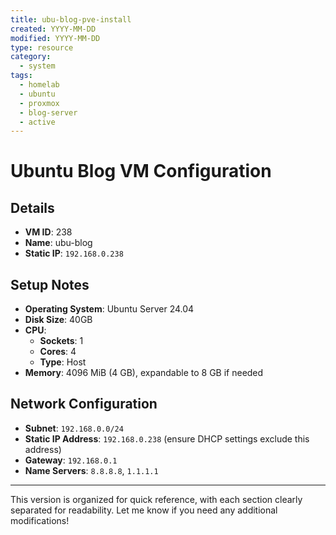 ```yaml
---
title: ubu-blog-pve-install
created: YYYY-MM-DD
modified: YYYY-MM-DD
type: resource
category:
  - system
tags:
  - homelab
  - ubuntu
  - proxmox
  - blog-server
  - active
---
```


# Ubuntu Blog VM Configuration

## Details
- **VM ID**: 238
- **Name**: ubu-blog
- **Static IP**: `192.168.0.238`

## Setup Notes
- **Operating System**: Ubuntu Server 24.04
- **Disk Size**: 40GB
- **CPU**:
  - **Sockets**: 1
  - **Cores**: 4
  - **Type**: Host
- **Memory**: 4096 MiB (4 GB), expandable to 8 GB if needed

## Network Configuration
- **Subnet**: `192.168.0.0/24`
- **Static IP Address**: `192.168.0.238` (ensure DHCP settings exclude this address)
- **Gateway**: `192.168.0.1`
- **Name Servers**: `8.8.8.8`, `1.1.1.1`

---

This version is organized for quick reference, with each section clearly separated for readability. Let me know if you need any additional modifications!